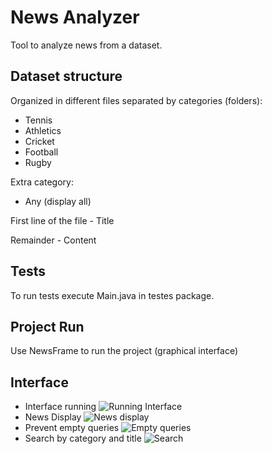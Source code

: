# News Analyzer

Tool to analyze news from a dataset.

## Dataset structure

Organized in different files separated by categories (folders):

* Tennis 
* Athletics 
* Cricket 
* Football 
* Rugby

Extra category:
* Any (display all)

First line of the file - Title

Remainder - Content

## Tests 

To run tests execute Main.java in testes package.

## Project Run

Use NewsFrame to run the project (graphical interface)

## Interface
* Interface running
![Running Interface](https://i.ibb.co/sVJVYyK/Screenshot-2018-12-19-18-10-31.png)
* News Display
![News display](https://i.ibb.co/gVv5K8n/Screenshot-2018-12-19-18-10-50.png)
* Prevent empty queries
![Empty queries](https://i.ibb.co/jhnrRZV/Screenshot-2018-12-19-18-11-05.png)
* Search by category and title
![Search](https://i.ibb.co/BLzRbSj/Screenshot-2018-12-19-18-11-20.png)
